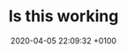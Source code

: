 ---
layout: post
title:  "Is this working"
date:   2020-04-05 22:09:32 +0100
categories: testing category
---